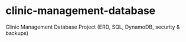 # clinic-management-database
Clinic Management Database Project (ERD, SQL, DynamoDB, security &amp; backups)
